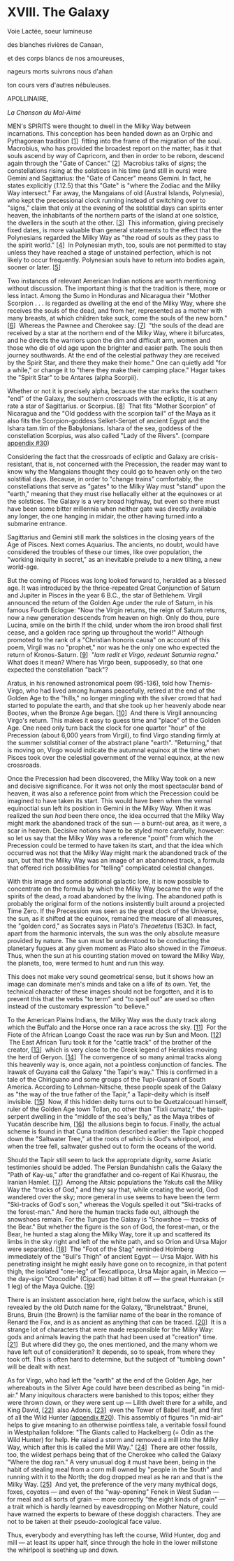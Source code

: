 # XVIII. The Galaxy


  

<span style="font-size: 1em; line-height: 1.2;"><span style="font-size: 1em; line-height: 1.2;">Voie Lactée, soeur lumineuse</span></span>

<span style="font-size: 1em; line-height: 1.2;"><span style="font-size: 1em; line-height: 1.2;">des blanches rivières de Canaan,</span></span>

<span style="font-size: 1em; line-height: 1.2;"><span style="font-size: 1em; line-height: 1.2;">et des corps blancs de nos amoureuses,</span></span>

<span style="font-size: 1em; line-height: 1.2;"><span style="font-size: 1em; line-height: 1.2;">nageurs morts suivrons nous d'ahan</span></span>

<span style="font-size: 1em; line-height: 1.2;"><span style="font-size: 1em; line-height: 1.2;">ton cours vers d'autres nébuleuses.</span></span>

  

<span style="font-size: 1em; line-height: 1.2;">APOLLINAIRE,</span>

*La Chanson du Mal-Aimé*

  

MEN's SPIRITS were thought to dwell in the Milky Way between incarnations. This conception has been handed down as an Orphic and Pythagorean tradition \[[1](../Text/index_split_035.html#fn18-1)\]  fitting into the frame of the migration of the soul. Macrobius, who has provided the broadest report on the matter, has it that souls ascend by way of Capricorn, and then in order to be reborn, descend again through the "Gate of Cancer." \[[2](../Text/index_split_035.html#fn18-2)\]  Macrobius talks of *signs*; the constellations rising at the solstices in his time (and still in ours) were Gemini and Sagittarius: the "Gate of Cancer" means Gemini. In fact, he states explicitly (*1*.12.5) that this "Gate" is "where the Zodiac and the Milky Way intersect." Far away, the Mangaians of old (Austral Islands, Polynesia), who kept the precessional clock running instead of switching over to "signs," claim that only at the evening of the solstitial days can spirits enter heaven, the inhabitants of the northern parts of the island at one solstice, the dwellers in the south at the other. \[[3](../Text/index_split_035.html#fn18-3)\]  This information, giving precisely fixed dates, is more valuable than general statements to the effect that the Polynesians regarded the Milky Way as "the road of souls as they pass to the spirit world." \[[4](../Text/index_split_035.html#fn18-4)\]  In Polynesian myth, too, souls are not permitted to stay unless they have reached a stage of unstained perfection, which is not likely to occur frequently. Polynesian souls have to return into bodies again, sooner or later. \[[5](../Text/index_split_035.html#fn18-5)\]

Two instances of relevant American Indian notions are worth mentioning without discussion. The important thing is that the tradition is there, more or less intact. Among the Sumo in Honduras and Nicaragua their "Mother Scorpion . . . is regarded as dwelling at the end of the Milky Way, where she receives the souls of the dead, and from her, represented as a mother with many breasts, at which children take suck, come the souls of the new born." \[[6](../Text/index_split_035.html#fn18-6)\]  Whereas the Pawnee and Cherokee say: \[[7](../Text/index_split_035.html#fn18-7)\]  "the souls of the dead are received by a star at the northern end of the Milky Way, where it bifurcates, and he directs the warriors upon the dim and difficult arm, women and those who die of old age upon the brighter and easier path. The souls then journey southwards. At the end of the celestial pathway they are received by the Spirit Star, and there they make their home." One can quietly add "for a while," or change it to "there they make their camping place." Hagar takes the "Spirit Star" to be Antares (alpha Scorpii).

Whether or not it is precisely alpha, because the star marks the southern "end" of the Galaxy, the southern crossroads with the ecliptic, it is at any rate a star of Sagittarius. or Scorpius. \[[8](../Text/index_split_035.html#fn18-8)\]  That fits "Mother Scorpion" of Nicaragua and the "Old goddess with the scorpion tail" of the Maya as it also fits the Scorpion-goddess Selket-Serqet of ancient Egypt and the Ishara tam.tim of the Babylonians. Ishara of the sea, goddess of the constellation Scorpius, was also called "Lady of the Rivers". (compare [appendix \#30](../Text/index_split_032.html#App30))

Considering the fact that the crossroads of ecliptic and Galaxy are crisis-resistant, that is, not concerned with the Precession, the reader may want to know why the Mangaians thought they could go to heaven only on the two solstitial days. Because, in order to "change trains" comfortably, the constellations that serve as "gates" to the Milky Way must "stand" upon the "earth," meaning that they must rise heliacally either at the equinoxes or at the solstices. The Galaxy is a very broad highway, but even so there must have been some bitter millennia when neither gate was directly available any longer, the one hanging in midair, the other having turned into a submarine entrance.

Sagittarius and Gemini still mark the solstices in the closing years of the Age of Pisces. Next comes Aquarius. The ancients, no doubt, would have considered the troubles of these our times, like over population, the "working iniquity in secret," as an inevitable prelude to a new tilting, a new world-age.

But the coming of Pisces was long looked forward to, heralded as a blessed age. It was introduced by the thrice-repeated Great Conjunction of Saturn and Jupiter in Pisces in the year 6 B.C., the star of Bethlehem. Virgil announced the return of the Golden Age under the rule of Saturn, in his famous Fourth Eclogue: "Now the Virgin returns, the reign of Saturn returns, now a new generation descends from heaven on high. Only do thou, pure Lucina, smile on the birth If the child, under whom the iron brood shall first cease, and a golden race spring up throughout the world!" Although promoted to the rank of a "Christian honoris causa" on account of this poem, Virgil was no "prophet," nor was he the only one who expected the return of Kronos-Saturn. \[[9](../Text/index_split_035.html#fn18-9)\]  "*lam redit et Virgo, redeunt Saturnia regna*." What does it mean? Where has Virgo been, supposedly, so that one expected the constellation "back"?

Aratus, in his renowned astronomical poem (95-136), told how Themis-Virgo, who had lived among humans peacefully, retired at the end of the Golden Age to the "hills," no longer mingling with the silver crowd that had started to populate the earth, and that she took up her heavenly abode near Bootes, when the Bronze Age began. \[[10](../Text/index_split_035.html#fn18-10)\]  And there is Virgil announcing Virgo's return. This makes it easy to guess time and "place" of the Golden Age. One need only turn back the clock for one quarter "hour" of the Precession (about 6,000 years from Virgil), to find Virgo standing firmly at the summer solstitial corner of the abstract plane "earth". "Returning," that is moving on, Virgo would indicate the autumnal equinox at the time when Pisces took over the celestial government of the vernal equinox, at the new crossroads.

Once the Precession had been discovered, the Milky Way took on a new and decisive significance. For it was not only the most spectacular band of heaven, it was also a reference point from which the Precession could be imagined to have taken its start. This would have been when the vernal equinoctial sun left its position in Gemini in the Milky Way. When it was realized the sun *had* been there once, the idea occurred that the Milky Way might mark the abandoned track of the sun — a burnt-out area, as it were, a scar in heaven. Decisive notions have to be styled more carefully, however: so let us say that the Milky Way was a reference "point" from which the Precession could be termed to have taken its start, and that the idea which occurred was not that the Milky Way might mark the abandoned track of the sun, but that the Milky Way was an image of an abandoned track, a formula that offered rich possibilities for "telling" complicated celestial changes.

With this image and some additional galactic lore, it is now possible to concentrate on the formula by which the Milky Way became the way of the spirits of the dead, a road abandoned by the living. The abandoned path is probably the original form of the notions insistently built around a projected Time Zero. If the Precession was seen as the great clock of the Universe, the sun, as it shifted at the equinox, remained the measure of all measures, the "golden cord," as Socrates says in Plato's *Theaetetus* (153C). In fact, apart from the harmonic intervals, the sun was the only absolute measure provided by nature. The sun must be understood to be conducting the planetary fugues at any given moment as Plato also showed in the *Timaeus*. Thus, when the sun at his counting station moved on toward the Milky Way, the planets, too, were termed to hunt and run this way.

This does not make very sound geometrical sense, but it shows how an image can dominate men's minds and take on a life of its own. Yet, the technical character of these images should not be forgotten, and it is to prevent this that the verbs "to term" and "to spell out" are used so often instead of the customary expression "to believe."

To the American Plains Indians, the Milky Way was the dusty track along which the Buffalo and the Horse once ran a race across the sky. \[[11](../Text/index_split_035.html#fn18-11)\]  For the Fiote of the African Loango Coast the race was run by Sun and Moon. \[[12](../Text/index_split_035.html#fn18-12)\]  The East African Turu took it for the "cattle track" of the brother of the creator, \[[13](../Text/index_split_035.html#fn18-13)\]  which is very close to the Greek legend of Herakles moving the herd of Geryon. \[[14](../Text/index_split_035.html#fn18-14)\]  The convergence of so many animal tracks along this heavenly way is, once again, not a pointless conjunction of fancies. The Irawak of Guyana call the Galaxy "the Tapir's way." This is confirmed in a tale of the Chiriguano and some groups of the Tupi-Guarani of South America. According to Lehman-Nitsche, these people speak of the Galaxy as "the way of the true father of the Tapir," a Tapir-deity which is itself invisible. \[[15](../Text/index_split_035.html#fn18-15)\]  Now, if this hidden deity turns out to be Quetzalcouatl himself, ruler of the Golden Age town Tollan, no other than "Tixli cumatz," the tapir-serpent dwelling in the "middle of the sea's belly," as the Maya tribes of Yucatán describe him, \[[16](../Text/index_split_035.html#fn18-16)\]  the allusions begin to focus. Finally, the actual scheme is found in that Cuna tradition described earlier: the Tapir chopped down the "Saltwater Tree," at the roots of which is God's whirlpool, and when the tree fell, saltwater gushed out to form the oceans of the world.

Should the Tapir still seem to lack the appropriate dignity, some Asiatic testimonies should be added. The Persian Bundahishn calls the Galaxy the "Path of Kay-us," after the grandfather and co-regent of Kai Khusrau, the Iranian Hamlet. \[[17](../Text/index_split_035.html#fn18-17)\]  Among the Altaic populations the Yakuts call the Milky Way the "tracks of God," and they say that, while creating the world, God wandered over the sky; more general in use seems to have been the term "Ski-tracks of God's son," whereas the Voguls spelled it out "Ski-tracks of the forest-man." And here the human tracks fade out, although the snowshoes remain. For the Tungus the Galaxy is "Snowshoe — tracks of the Bear." But whether the figure is the son of God, the forest-man, or the Bear, he hunted a stag along the Milky Way, tore it up and scattered its limbs in the sky right and left of the white path, and so Orion and Ursa Major were separated. \[[18](../Text/index_split_035.html#fn18-18)\]  The "Foot of the Stag" reminded Holmberg immediately of the "Bull's Thigh" of ancient Egypt — Ursa Major. With his penetrating insight he might easily have gone on to recognize, in that potent thigh, the isolated "one-leg" of Texcatlipoca, Ursa Major again, in Mexico — the day-sign "Crocodile" (Cipactli) had bitten it off — the great Hunrakan (= 1 leg) of the Maya Quiche. \[[19](../Text/index_split_035.html#fn18-19)\]

There is an insistent association here, right below the surface, which is still revealed by the old Dutch name for the Galaxy, "Brunelstraat." Brunei, Bruns, Bruin (the Brown) is the familiar name of the bear in the romance of Renard the Fox, and is as ancient as anything that can be traced. \[[20](../Text/index_split_035.html#fn18-20)\]  It is a strange lot of characters that were made responsible for the Milky Way: gods and animals leaving the path that had been used at "creation" time. \[[21](../Text/index_split_035.html#fn18-21)\]  But where did they go, the ones mentioned, and the many whom we have left out of consideration? It depends, so to speak, from where they took off. This is often hard to determine, but the subject of "tumbling down" will be dealt with next.

As for Virgo, who had left the "earth" at the end of the Golden Age, her whereabouts in the Silver Age could have been described as being "in mid-air." Many iniquitous characters were banished to this topos; either they were thrown down, or they were sent up — Lilith dwelt there for a while, and King David, \[[22](../Text/index_split_035.html#fn18-22)\]  also Adonis, \[[23](../Text/index_split_035.html#fn18-23)\]  even the Tower of Babel itself, and first of all the Wild Hunter ([appendix \#20](../Text/index_split_032.html#App20)). This assembly of figures "in mid-air" helps to give meaning to an otherwise pointless tale, a veritable fossil found in Westphalian folklore: "The Giants called to Hackelberg (= Odin as the Wild Hunter) for help. He raised a storm and removed a mill into the Milky Way, which after this is called the Mill Way." \[[24](../Text/index_split_035.html#fn18-24)\]  There are other fossils, too, the wildest perhaps being that of the Cherokee who called the Galaxy "Where the dog ran." A very unusual dog it must have been, being in the habit of stealing meal from a corn mill owned by "people in the South" and running with it to the North; the dog dropped meal as he ran and that is the Milky Way. \[[25](../Text/index_split_035.html#fn18-25)\]  And yet, the preference of the very many mythical dogs, foxes, coyotes — and even of the "way-opening" Fenek in West Sudan — for meal and all sorts of grain — more correctly "the eight kinds of grain" — a trait which is hardly learned by eavesdropping on Mother Nature, could have warned the experts to beware of these doggish characters. They are not to be taken at their pseudo-zoological face value.

Thus, everybody and everything has left the course, Wild Hunter, dog and mill — at least its upper half, since through the hole in the lower millstone the whirlpool is seething up and down.

<span id="index_split_024.html"></span>
